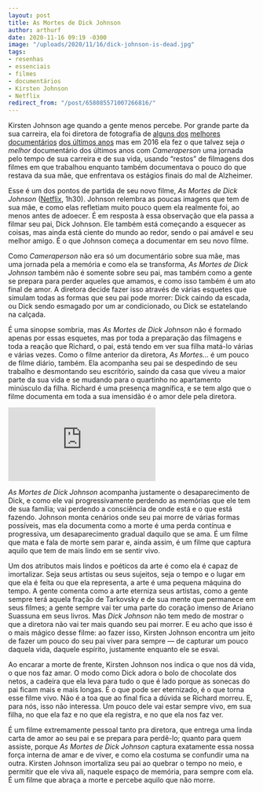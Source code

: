```yaml
---
layout: post
title: As Mortes de Dick Johnson
author: arthurf
date: 2020-11-16 09:19 -0300
image: "/uploads/2020/11/16/dick-johnson-is-dead.jpg"
tags:
- resenhas
- essenciais
- filmes
- documentários
- Kirsten Johnson
- Netflix
redirect_from: "/post/658085571007266816/"
---
```


Kirsten Johnson age quando a gente menos percebe. Por grande parte da sua carreira, ela foi diretora de fotografia de [alguns dos](https://www.imdb.com/title/tt4044364/) [melhores documentários](https://www.imdb.com/title/tt1522857/?ref_=nm_flmg_cin_29) [dos últimos anos](https://www.imdb.com/title/tt0390190) mas em 2016 ela fez o que talvez seja *o melhor* documentário dos últimos anos com *Cameraperson* uma jornada pelo tempo de sua carreira e de sua vida, usando “restos” de filmagens dos filmes em que trabalhou enquanto também documentava o pouco do que restava da sua mãe, que enfrentava os estágios finais do mal de Alzheimer.

Esse é um dos pontos de partida de seu novo filme, *As Mortes de Dick Johnson* ([Netflix](https://www.netflix.com/title/80234465), 1h30). Johnson relembra as poucas imagens que tem de sua mãe, e como elas refletiam muito pouco quem ela realmente foi, ao menos antes de adoecer. É em resposta à essa observação que ela passa a filmar seu pai, Dick Johnson. Ele também está começando a esquecer as coisas, mas ainda está ciente do mundo ao redor, sendo o pai amável e seu melhor amigo. É o que Johnson começa a documentar em seu novo filme.

Como *Cameraperson* não era só um documentário sobre sua mãe, mas uma jornada pela a memória e como ela se transforma, *As Mortes de Dick Johnson* também não é somente sobre seu pai, mas também como a gente se prepara para perder aqueles que amamos, e como isso também é um ato final de amor. A diretora decide fazer isso através de várias esquetes que simulam todas as formas que seu pai pode morrer: Dick caindo da escada, ou Dick sendo esmagado por um ar condicionado, ou Dick se estatelando na calçada.

É uma sinopse sombria, mas *As Mortes de Dick Johnson* não é formado apenas por essas esquetes, mas por toda a preparação das filmagens e toda a reação que Richard, o pai, está tendo em ver sua filha matá-lo várias e várias vezes. Como o filme anterior da diretora, *As Mortes…* é um pouco de filme diário, também. Ela acompanha seu pai se despedindo de seu trabalho e desmontando seu escritório, saindo da casa que viveu a maior parte da sua vida e se mudando para o quartinho no apartamento minúsculo da filha. Richard é uma presença magnífica, e se tem algo que o filme documenta em toda a sua imensidão é o amor dele pela diretora.

<iframe class="full-width" src="https://www.youtube.com/embed/wfTmT6C5DnM" frameborder="0" allow="accelerometer; autoplay; clipboard-write; encrypted-media; gyroscope; picture-in-picture" allowfullscreen></iframe>

*As Mortes de Dick Johnson* acompanha justamente o desaparecimento de Dick, e como ele vai progressivamente perdendo as memórias que ele tem de sua família; vai perdendo a consciência de onde está e o que está fazendo. Johnson monta cenários onde seu pai morre de várias formas possíveis, mas ela documenta como a morte é uma perda contínua e progressiva, um desaparecimento gradual daquilo que se ama. É um filme que mata e fala de morte sem parar e, ainda assim, é um filme que captura aquilo que tem de mais lindo em se sentir vivo.

Um dos atributos mais lindos e poéticos da arte é como ela é capaz de imortalizar. Seja seus artistas ou seus sujeitos, seja o tempo e o lugar em que ela é feita ou que ela representa, a arte é uma pequena máquina do tempo. A gente comenta como a arte eterniza seus artistas, como a gente sempre terá aquela fração de Tarkovsky e de sua mente que permanece em seus filmes; a gente sempre vai ter uma parte do coração imenso de Ariano Suassuna em seus livros. Mas *Dick Johnson* não tem medo de mostrar o que a diretora não vai ter mais quando seu pai morrer. E eu acho que isso é o mais mágico desse filme: ao fazer isso, Kirsten Johnson encontra um jeito de fazer um pouco do seu pai viver para sempre — de capturar um pouco daquela vida, daquele espírito, justamente enquanto ele se esvai.

Ao encarar a morte de frente, Kirsten Johnson nos indica o que nos dá vida, o que nos faz amar. O modo como Dick adora o bolo de chocolate dos netos, a cadeira que ela leva para tudo o que é lado porque as sonecas do pai ficam mais e mais longas. É o que pode ser eternizado, é o que torna esse filme vivo. Não é a toa que ao final fica a dúvida se Richard morreu. E, para nós, isso não interessa. Um pouco dele vai estar sempre vivo, em sua filha, no que ela faz e no que ela registra, e no que ela nos faz ver.

É um filme extremamente pessoal tanto pra diretora, que entrega uma linda carta de amor ao seu pai e se prepara para perdê-lo; quanto para quem assiste, porque *As Mortes de Dick Johnson* captura exatamente essa nossa força interna de amar e de viver, e como ela costuma se confundir uma na outra. Kirsten Johnson imortaliza seu pai ao quebrar o tempo no meio, e permitir que ele viva ali, naquele espaço de memória, para sempre com ela. É um filme que abraça a morte e percebe aquilo que não morre.
